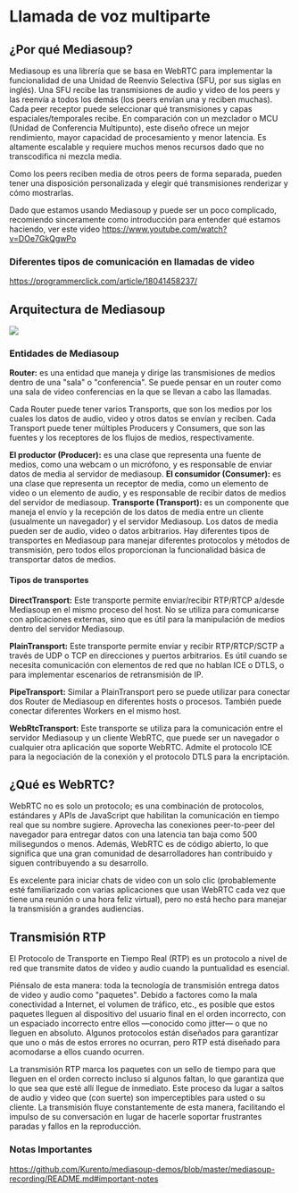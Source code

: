 # Llamada de voz multiparte

## ¿Por qué Mediasoup?

Mediasoup es una librería que se basa en WebRTC para implementar la funcionalidad de una Unidad de Reenvío Selectiva (SFU, por sus siglas en inglés). Una SFU recibe las transmisiones de audio y video de los peers y las reenvía a todos los demás (los peers envían una y reciben muchas). Cada peer receptor puede seleccionar qué transmisiones y capas espaciales/temporales recibe. En comparación con un mezclador o MCU (Unidad de Conferencia Multipunto), este diseño ofrece un mejor rendimiento, mayor capacidad de procesamiento y menor latencia. Es altamente escalable y requiere muchos menos recursos dado que no transcodifica ni mezcla media.

Como los peers reciben media de otros peers de forma separada, pueden tener una disposición personalizada y elegir qué transmisiones renderizar y cómo mostrarlas.

Dado que estamos usando Mediasoup y puede ser un poco complicado, recomiendo sinceramente como introducción para entender qué estamos haciendo, ver este video
<https://www.youtube.com/watch?v=DOe7GkQgwPo>

### Diferentes tipos de comunicación en llamadas de video

<https://programmerclick.com/article/18041458237/>

## Arquitectura de Mediasoup

![](https://mediasoup.org/images/mediasoup-v3-architecture-01.svg)

### Entidades de Mediasoup
**Router:** es una entidad que maneja y dirige las transmisiones de medios dentro de una "sala" o "conferencia". Se puede pensar en un router como una sala de video conferencias en la que se llevan a cabo las llamadas.

Cada Router puede tener varios Transports, que son los medios por los cuales los datos de audio, video y otros datos se envían y reciben. Cada Transport puede tener múltiples Producers y Consumers, que son las fuentes y los receptores de los flujos de medios, respectivamente.

**El productor (Producer):** es una clase que representa una fuente de medios, como una webcam o un micrófono, y es responsable de enviar datos de media al servidor de mediasoup.
**El consumidor (Consumer):** es una clase que representa un receptor de media, como un elemento de video o un elemento de audio, y es responsable de recibir datos de medios del servidor de mediasoup.
**Transporte (Transport):** es un componente que maneja el envío y la recepción de los datos de media entre un cliente (usualmente un navegador) y el servidor Mediasoup. Los datos de media pueden ser de audio, video o datos arbitrarios. Hay diferentes tipos de transportes en Mediasoup para manejar diferentes protocolos y métodos de transmisión, pero todos ellos proporcionan la funcionalidad básica de transportar datos de medios.

#### Tipos de transportes
**DirectTransport:** Este transporte permite enviar/recibir RTP/RTCP a/desde Mediasoup en el mismo proceso del host. No se utiliza para comunicarse con aplicaciones externas, sino que es útil para la manipulación de medios dentro del servidor Mediasoup.

**PlainTransport:** Este transporte permite enviar y recibir RTP/RTCP/SCTP a través de UDP o TCP en direcciones y puertos arbitrarios. Es útil cuando se necesita comunicación con elementos de red que no hablan ICE o DTLS, o para implementar escenarios de retransmisión de IP.

**PipeTransport:** Similar a PlainTransport pero se puede utilizar para conectar dos Router de Mediasoup en diferentes hosts o procesos. También puede conectar diferentes Workers en el mismo host.

**WebRtcTransport:** Este transporte se utiliza para la comunicación entre el servidor Mediasoup y un cliente WebRTC, que puede ser un navegador o cualquier otra aplicación que soporte WebRTC. Admite el protocolo ICE para la negociación de la conexión y el protocolo DTLS para la encriptación.

## ¿Qué es WebRTC?

WebRTC no es solo un protocolo; es una combinación de protocolos, estándares y APIs de JavaScript que habilitan la comunicación en tiempo real que su nombre sugiere. Aprovecha las conexiones peer-to-peer del navegador para entregar datos con una latencia tan baja como 500 milisegundos o menos. Además, WebRTC es de código abierto, lo que significa que una gran comunidad de desarrolladores han contribuido y siguen contribuyendo a su desarrollo.

Es excelente para iniciar chats de video con un solo clic (probablemente esté familiarizado con varias aplicaciones que usan WebRTC cada vez que tiene una reunión o una hora feliz virtual), pero no está hecho para manejar la transmisión a grandes audiencias.

## Transmisión RTP

El Protocolo de Transporte en Tiempo Real (RTP) es un protocolo a nivel de red que transmite datos de video y audio cuando la puntualidad es esencial.

Piénsalo de esta manera: toda la tecnología de transmisión entrega datos de video y audio como "paquetes". Debido a factores como la mala conectividad a Internet, el volumen de tráfico, etc., es posible que estos paquetes lleguen al dispositivo del usuario final en el orden incorrecto, con un espaciado incorrecto entre ellos —conocido como jitter— o que no lleguen en absoluto. Algunos protocolos están diseñados para garantizar que uno o más de estos errores no ocurran, pero RTP está diseñado para acomodarse a ellos cuando ocurren.

La transmisión RTP marca los paquetes con un sello de tiempo para que lleguen en el orden correcto incluso si algunos faltan, lo que garantiza que lo que sea que esté allí llegue de inmediato. Este proceso da lugar a saltos de audio y video que (con suerte) son imperceptibles para usted o su cliente. La transmisión fluye constantemente de esta manera, facilitando el impulso de su conversación en lugar de hacerle soportar frustrantes paradas y fallos en la reproducción.

### Notas Importantes

<https://github.com/Kurento/mediasoup-demos/blob/master/mediasoup-recording/README.md#important-notes>
